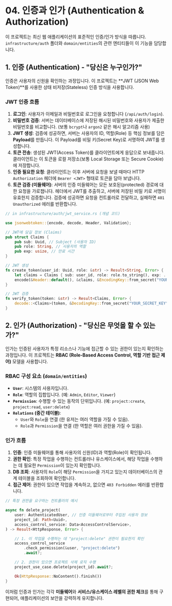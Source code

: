 # 04. 인증과 인가 (Authentication & Authorization)

이 프로젝트는 최신 웹 애플리케이션의 표준적인 인증/인가 방식을 따릅니다. `infrastructure/auth` 폴더와 `domain/entities`의 관련 엔티티들이 이 기능을 담당합니다.

## 1. 인증 (Authentication) - "당신은 누구인가?"

인증은 사용자의 신원을 확인하는 과정입니다. 이 프로젝트는 **JWT (JSON Web Token)**를 사용한 상태 비저장(Stateless) 인증 방식을 사용합니다.

### JWT 인증 흐름

1.  **로그인**: 사용자가 이메일과 비밀번호로 로그인을 요청합니다 (`/api/auth/login`).
2.  **비밀번호 검증**: 서버는 데이터베이스에 저장된 해시된 비밀번호와 사용자가 제출한 비밀번호를 비교합니다. (보통 `bcrypt`나 `argon2` 같은 해시 알고리즘 사용)
3.  **JWT 생성**: 검증에 성공하면, 서버는 사용자의 ID, 역할(Role) 등 핵심 정보를 담은 **Payload**를 만듭니다. 이 Payload를 비밀 키(Secret Key)로 서명하여 JWT를 생성합니다.
4.  **토큰 전송**: 생성된 JWT(Access Token)를 클라이언트에게 응답으로 보내줍니다. 클라이언트는 이 토큰을 로컬 저장소(보통 Local Storage 또는 Secure Cookie)에 저장합니다.
5.  **인증 필요한 요청**: 클라이언트는 이후 서버에 요청을 보낼 때마다 HTTP `Authorization` 헤더에 `Bearer <JWT>` 형태로 토큰을 담아 보냅니다.
6.  **토큰 검증 (미들웨어)**: 서버의 인증 미들웨어는 모든 보호된(protected) 경로에 대한 요청을 가로챕니다. 헤더에서 JWT를 추출하고, 서버에 저장된 비밀 키로 서명이 유효한지 검증합니다. 검증에 성공하면 요청을 컨트롤러로 전달하고, 실패하면 `401 Unauthorized` 에러를 반환합니다.

```rust
// in infrastructure/auth/jwt_service.rs (개념 코드)

use jsonwebtoken::{encode, decode, Header, Validation};

// JWT에 담길 정보 (Claims)
pub struct Claims {
    pub sub: Uuid, // Subject (사용자 ID)
    pub role: String, // 사용자의 역할
    pub exp: usize, // 만료 시간
}

// JWT 생성
fn create_token(user_id: Uuid, role: &str) -> Result<String, Error> {
    let claims = Claims { sub: user_id, role: role.to_string(), exp: ... };
    encode(&Header::default(), &claims, &EncodingKey::from_secret("YOUR_SECRET_KEY".as_ref()))
}

// JWT 검증
fn verify_token(token: &str) -> Result<Claims, Error> {
    decode::<Claims>(token, &DecodingKey::from_secret("YOUR_SECRET_KEY".as_ref()), &Validation::default())
}
```

## 2. 인가 (Authorization) - "당신은 무엇을 할 수 있는가?"

인가는 인증된 사용자가 특정 리소스나 기능에 접근할 수 있는 권한이 있는지 확인하는 과정입니다. 이 프로젝트는 **RBAC (Role-Based Access Control, 역할 기반 접근 제어)** 모델을 사용합니다.

### RBAC 구성 요소 (`domain/entities`)

-   **`User`**: 시스템의 사용자입니다.
-   **`Role`**: 역할의 집합입니다. (예: `Admin`, `Editor`, `Viewer`)
-   **`Permission`**: 수행할 수 있는 동작의 단위입니다. (예: `project:create`, `project:read`, `user:delete`)
-   **`Relations` (중간 테이블)**:
    -   `User`와 `Role`을 연결 (한 유저는 여러 역할을 가질 수 있음).
    -   `Role`과 `Permission`을 연결 (한 역할은 여러 권한을 가질 수 있음).

### 인가 흐름

1.  **인증**: 인증 미들웨어를 통해 사용자의 신원(ID)과 역할(Role)이 확인됩니다.
2.  **권한 확인**: 특정 작업을 수행하는 컨트롤러나 유스케이스에서, 해당 작업을 수행하는 데 필요한 `Permission`이 있는지 확인합니다.
3.  **DB 조회**: 사용자의 `Role`이 해당 `Permission`을 가지고 있는지 데이터베이스의 관계 테이블을 조회하여 확인합니다.
4.  **접근 제어**: 권한이 있으면 작업을 계속하고, 없으면 `403 Forbidden` 에러를 반환합니다.

```rust
// 특정 권한을 요구하는 컨트롤러의 예시

async fn delete_project(
    user: AuthenticatedUser, // 인증 미들웨어로부터 주입된 사용자 정보
    project_id: Path<Uuid>,
    access_control_service: Data<AccessControlService>,
) -> Result<HttpResponse, Error> {

    // 1. 이 작업을 수행하는 데 "project:delete" 권한이 필요한지 확인
    access_control_service
        .check_permission(&user, "project:delete")
        .await?;

    // 2. 권한이 있으면 프로젝트 삭제 로직 수행
    project_use_case.delete(project_id).await?;

    Ok(HttpResponse::NoContent().finish())
}
```

이처럼 인증과 인가는 각각 **미들웨어**와 **서비스/유스케이스 레벨의 권한 체크**를 통해 구현되어, 애플리케이션의 보안을 강력하게 유지합니다.
